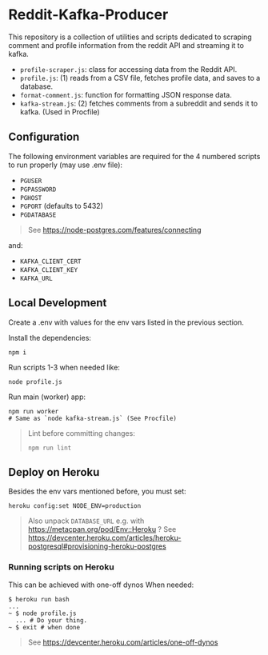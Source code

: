 # Reddit-Kafka-Producer

This repository is a collection of utilities and scripts dedicated to scraping comment and profile information from the reddit API and streaming it to kafka.

- `profile-scraper.js`: class for accessing data from the Reddit API.
- `profile.js`: (1) reads from a CSV file, fetches profile data, and saves to a database.
- `format-comment.js`: function for formatting JSON response data.
- `kafka-stream.js`: (2) fetches comments from a subreddit and sends it to kafka. (Used in Procfile)

## Configuration

The following environment variables are required for the 4 numbered scripts to run
properly (may use .env file):

- `PGUSER`
- `PGPASSWORD`
- `PGHOST`
- `PGPORT` (defaults to 5432)
- `PGDATABASE`

> See https://node-postgres.com/features/connecting

and:

- `KAFKA_CLIENT_CERT`
- `KAFKA_CLIENT_KEY`
- `KAFKA_URL`

## Local Development

Create a .env with values for the env vars listed in the previous section.

Install the dependencies:

```console
npm i
```

Run scripts 1-3 when needed like:

```console
node profile.js
```

Run main (worker) app:

```console
npm run worker
# Same as `node kafka-stream.js` (See Procfile)
```

> Lint before committing changes:
> 
> ```console
> npm run lint
> ```

## Deploy on Heroku

Besides the env vars mentioned before, you must set:

```console
heroku config:set NODE_ENV=production
```

> Also unpack `DATABASE_URL` e.g. with https://metacpan.org/pod/Env::Heroku ?
  See https://devcenter.heroku.com/articles/heroku-postgresql#provisioning-heroku-postgres

### Running scripts on Heroku
This can be achieved with one-off dynos When needed:

```console
$ heroku run bash
...
~ $ node profile.js
  ... # Do your thing.
~ $ exit # when done
```

> See https://devcenter.heroku.com/articles/one-off-dynos
